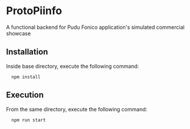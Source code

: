 # ProtoPiinfo
A functional backend for Pudu Fonico application's simulated commercial showcase

## Installation

Inside base directory, execute the following command:

```
  npm install
```

## Execution

From the same directory, execute the following command:

```
  npm run start
```
